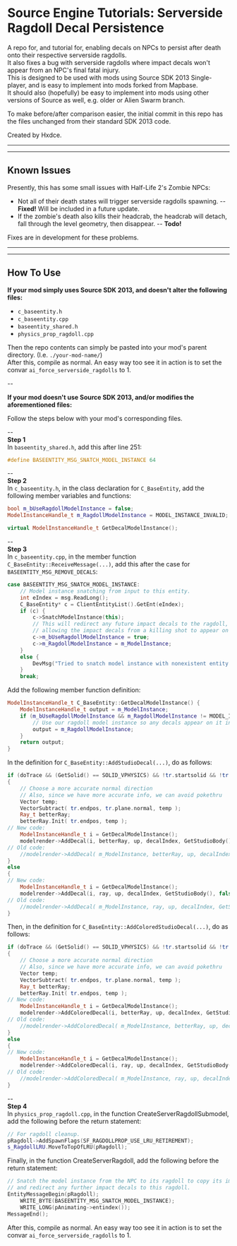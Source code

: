# Source Engine Tutorials: Serverside Ragdoll Decal Persistence

A repo for, and tutorial for, enabling decals on NPCs to persist after death onto their respective serverside ragdolls.  
It also fixes a bug with serverside ragdolls where impact decals won't appear from an NPC's final fatal injury.  
This is designed to be used with mods using Source SDK 2013 Single-player, and is easy to implement into mods forked from Mapbase.  
It should also (hopefully) be easy to implement into mods using other versions of Source as well, e.g. older or Alien Swarm branch.  

To make before/after comparison easier, the initial commit in this repo has the files unchanged from their standard SDK 2013 code.

Created by Hxdce.
****
****


## Known Issues

Presently, this has some small issues with Half-Life 2's Zombie NPCs:

* Not all of their death states will trigger serverside ragdolls spawning. -- **Fixed!** Will be included in a future update.
* If the zombie's death also kills their headcrab, the headcrab will detach, fall through the level geometry, then disappear. -- **Todo!**

Fixes are in development for these problems.
****
****


## How To Use

**If your mod simply uses Source SDK 2013, and doesn't alter the following files:**
* `c_baseentity.h`
* `c_baseentity.cpp`
* `baseentity_shared.h`
* `physics_prop_ragdoll.cpp`

Then the repo contents can simply be pasted into your mod's parent directory. (I.e. `./your-mod-name/`)  
After this, compile as normal. An easy way too see it in action is to set the convar `ai_force_serverside_ragdolls` to 1.

--  

**If your mod doesn't use Source SDK 2013, and/or modifies the aforementioned files:**

Follow the steps below with your mod's corresponding files.

--  
**Step 1**  
In `baseentity_shared.h`, add this after line 251:
```cpp
#define BASEENTITY_MSG_SNATCH_MODEL_INSTANCE 64
```

--  
**Step 2**  
In `c_baseentity.h`, in the class declaration for `C_BaseEntity`, add the following member variables and functions:
```cpp
bool m_bUseRagdollModelInstance = false;
ModelInstanceHandle_t m_RagdollModelInstance = MODEL_INSTANCE_INVALID;

virtual ModelInstanceHandle_t GetDecalModelInstance();
```

--  
**Step 3**  
In `c_baseentity.cpp`, in the member function `C_BaseEntity::ReceiveMessage(...)`, add this after the case for `BASEENTITY_MSG_REMOVE_DECALS`:
```cpp
case BASEENTITY_MSG_SNATCH_MODEL_INSTANCE:
    // Model instance snatching from input to this entity.
    int eIndex = msg.ReadLong();
    C_BaseEntity* c = ClientEntityList().GetEnt(eIndex);
	if (c) {
		c->SnatchModelInstance(this);
		// This will redirect any future impact decals to the ragdoll, 
		// allowing the impact decals from a killing shot to appear on it as well.
		c->m_bUseRagdollModelInstance = true;
		c->m_RagdollModelInstance = m_ModelInstance;
	}
	else {
		DevMsg("Tried to snatch model instance with nonexistent entity!\n");
	}
    break;
```
Add the following member function definition:
```cpp
ModelInstanceHandle_t C_BaseEntity::GetDecalModelInstance() {
	ModelInstanceHandle_t output = m_ModelInstance;
	if (m_bUseRagdollModelInstance && m_RagdollModelInstance != MODEL_INSTANCE_INVALID) {
		// Use our ragdoll model instance so any decals appear on it instead.
		output = m_RagdollModelInstance;
	}
	return output;
}
```
In the definition for `C_BaseEntity::AddStudioDecal(...)`, do as follows:
```cpp
if (doTrace && (GetSolid() == SOLID_VPHYSICS) && !tr.startsolid && !tr.allsolid)
{
	// Choose a more accurate normal direction
	// Also, since we have more accurate info, we can avoid pokethru
	Vector temp;
	VectorSubtract( tr.endpos, tr.plane.normal, temp );
	Ray_t betterRay;
	betterRay.Init( tr.endpos, temp );
// New code:
	ModelInstanceHandle_t i = GetDecalModelInstance();
	modelrender->AddDecal(i, betterRay, up, decalIndex, GetStudioBody(), true, maxLODToDecal);
// Old code:
	//modelrender->AddDecal( m_ModelInstance, betterRay, up, decalIndex, GetStudioBody(), true, maxLODToDecal );
}
else
{
// New code:
	ModelInstanceHandle_t i = GetDecalModelInstance();
	modelrender->AddDecal(i, ray, up, decalIndex, GetStudioBody(), false, maxLODToDecal);
// Old code:
	//modelrender->AddDecal( m_ModelInstance, ray, up, decalIndex, GetStudioBody(), false, maxLODToDecal );
}
```

Then, in the definition for `C_BaseEntity::AddColoredStudioDecal(...)`, do as follows:
```cpp
if (doTrace && (GetSolid() == SOLID_VPHYSICS) && !tr.startsolid && !tr.allsolid)
{
	// Choose a more accurate normal direction
	// Also, since we have more accurate info, we can avoid pokethru
	Vector temp;
	VectorSubtract( tr.endpos, tr.plane.normal, temp );
	Ray_t betterRay;
	betterRay.Init( tr.endpos, temp );
// New code:
	ModelInstanceHandle_t i = GetDecalModelInstance();
	modelrender->AddColoredDecal(i, betterRay, up, decalIndex, GetStudioBody(), cColor, true, maxLODToDecal);
// Old code:
	//modelrender->AddColoredDecal( m_ModelInstance, betterRay, up, decalIndex, GetStudioBody(), cColor, true, maxLODToDecal );
}
else
{
// New code:
	ModelInstanceHandle_t i = GetDecalModelInstance();
	modelrender->AddColoredDecal(i, ray, up, decalIndex, GetStudioBody(), cColor, false, maxLODToDecal);
// Old code:
	//modelrender->AddColoredDecal( m_ModelInstance, ray, up, decalIndex, GetStudioBody(), cColor, false, maxLODToDecal );
}
```


--  
**Step 4**  
In `physics_prop_ragdoll.cpp`, in the function CreateServerRagdollSubmodel, add the following before the return statement:
```cpp
// For ragdoll cleanup.
pRagdoll->AddSpawnFlags(SF_RAGDOLLPROP_USE_LRU_RETIREMENT);
s_RagdollLRU.MoveToTopOfLRU(pRagdoll);
```
Finally, in the function CreateServerRagdoll, add the following before the return statement:
```cpp
// Snatch the model instance from the NPC to its ragdoll to copy its impact decals,
// and redirect any further impact decals to this ragdoll.
EntityMessageBegin(pRagdoll);
	WRITE_BYTE(BASEENTITY_MSG_SNATCH_MODEL_INSTANCE);
	WRITE_LONG(pAnimating->entindex());
MessageEnd();
```

After this, compile as normal. An easy way too see it in action is to set the convar `ai_force_serverside_ragdolls` to 1.
